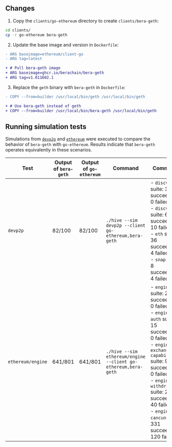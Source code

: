 ## Changes

1. Copy the `clients/go-ethereum` directory to create `clients/bera-geth`:

```sh
cd clients/
cp -r go-ethereum bera-geth
```

2. Update the base image and version in `Dockerfile`:

```diff
- ARG baseimage=ethereum/client-go
- ARG tag=latest

+ # Pull bera-geth image
+ ARG baseimage=ghcr.io/berachain/bera-geth
+ ARG tag=v1.011602.1
```

3. Replace the `geth` binary with `bera-geth` in `Dockerfile`:

```diff
- COPY --from=builder /usr/local/bin/geth /usr/local/bin/geth

+ # Use bera-geth instead of geth
+ COPY --from=builder /usr/local/bin/bera-geth /usr/local/bin/geth
```

## Running simulation tests

Simulations from [`devp2p`](../../simulators/devp2p/) and [`ethereum`](../../simulators/ethereum/) were executed to compare the behavior of `bera-geth` with `go-ethereum`. Results indicate that `bera-geth` operates equivalently in these scenarios.


| Test              | Output of `bera-geth` | Output of `go-ethereum` | Command                                                       | Comments                                                                                                                                                                                                                                                                                                                                                                    |
|-------------------|-----------------------|--------------------------|---------------------------------------------------------------|-----------------------------------------------------------------------------------------------------------------------------------------------------------------------------------------------------------------------------------------------------------------------------------------------------------------------------------------------------------------------------|
| `devp2p`          | 82/100                | 82/100                   | `./hive --sim devp2p --client go-ethereum,bera-geth`          | - `discv4` suite: 32 succeeded, 0 failed <br> - `discv5` suite: 6 succeeded, 10 failed <br> - `eth` suite: 36 succeeded, 4 failed <br> - `snap` suite: 8 succeeded, 4 failed                                                                                                                                                                                                |
| `ethereum/engine` | 641/801               | 641/801                  | `./hive --sim ethereum/engine --client go-ethereum,bera-geth` | - `engine-api` suite: 257 succeeded, 0 failed <br> - `engine-auth` suite: 15 succeeded, 0 failed <br> - `engine-exchange-capabilities` suite: 9 succeeded, 0 failed <br> - `engine-withdrawals` suite: 29 succeeded, 40 failed <br> - `engine-cancun` suite: 331 succeeded, 120 failed                                                                                       |
